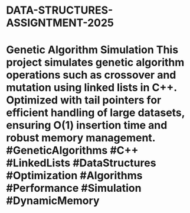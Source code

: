 # DATA-STRUCTURES-ASSIGNTMENT-2025
 # Genetic Algorithm Simulation  This project simulates genetic algorithm operations such as crossover and mutation using linked lists in C++. Optimized with tail pointers for efficient handling of large datasets, ensuring O(1) insertion time and robust memory management.  #GeneticAlgorithms #C++ #LinkedLists #DataStructures #Optimization #Algorithms #Performance #Simulation #DynamicMemory
